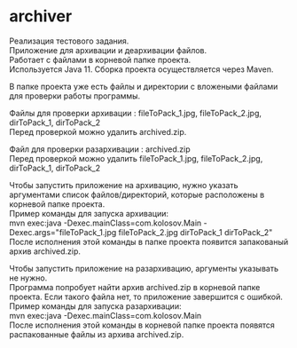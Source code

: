 # archiver
Реализация тестового задания.<br/>
Приложение для архивации и деархивации файлов.<br/> 
Работает с файлами в корневой папке проекта.<br/>
Используется Java 11. Сборка проекта осуществляется через Maven.<br/>

В папке проекта уже есть файлы и директории с вложеными файлами для проверки работы программы.<br/>

Файлы для проверки архивации : fileToPack_1.jpg, fileToPack_2.jpg, dirToPack_1, dirToPack_2<br/>
Перед проверкой можно удалить archived.zip.<br/>

Файл для проверки разархивации : archived.zip<br/>
Перед проверкой можно удалить fileToPack_1.jpg, fileToPack_2.jpg, dirToPack_1, dirToPack_2<br/>

Чтобы запустить приложение на архивацию, нужно указать аргументами список файлов/директорий, которые расположены в корневой папке проекта.<br/>
Пример команды для запуска архивации:<br/>
mvn exec:java -Dexec.mainClass=com.kolosov.Main -Dexec.args="fileToPack_1.jpg fileToPack_2.jpg dirToPack_1 dirToPack_2"<br/>
После исполнения этой команды в папке проекта появится запакованый архив archived.zip.<br/>

Чтобы запустить приложение на разархивацию, аргументы указывать не нужно.<br/>
Программа попробует найти архив archived.zip в корневой папке проекта. Если такого файла нет, то приложение завершится с ошибкой.<br/>
Пример команды для запуска разархивации:<br/>
mvn exec:java -Dexec.mainClass=com.kolosov.Main<br/>
После исполнения этой команды в корневой папке проекта появятся распакованные файлы из архива archived.zip.<br/>
